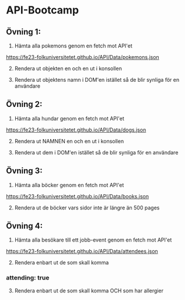 # API-Bootcamp

## Övning 1:
1. Hämta alla pokemons genom en fetch mot API'et

<https://fe23-folkuniversitetet.github.io/API/Data/pokemons.json>

2. Rendera ut objekten en och en ut i konsollen

3. Rendera ut objektens namn i DOM'en istället så de blir synliga för en användare

## Övning 2:
1. Hämta alla hundar genom en fetch mot API'et

<https://fe23-folkuniversitetet.github.io/API/Data/dogs.json>

2. Rendera ut NAMNEN en och en ut i konsollen

3. Rendera ut dem i DOM'en istället så de blir synliga för en användare

## Övning 3:
1. Hämta alla böcker genom en fetch mot API'et

<https://fe23-folkuniversitetet.github.io/API/Data/books.json>

2. Rendera ut de böcker vars sidor inte är längre än 500 pages

## Övning 4:
1. Hämta alla besökare till ett jobb-event genom en fetch mot API'et

<https://fe23-folkuniversitetet.github.io/API/Data/attendees.json>

2. Rendera enbart ut de som skall komma
   
### attending: true

3. Rendera enbart ut de som skall komma OCH som har allergier
